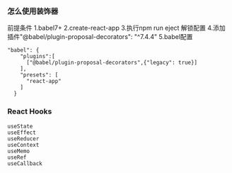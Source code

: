 ### 怎么使用装饰器
前提条件
1.babel7+
2.create-react-app
3.执行npm run eject 解锁配置
4.添加插件"@babel/plugin-proposal-decorators": "^7.4.4"
5.babel配置
````
"babel": {
    "plugins":[
      ["@babel/plugin-proposal-decorators",{"legacy": true}]
    ],
    "presets": [
      "react-app"
    ]
  }
````

### React Hooks
```
useState
useEffect
useReducer
useContext
useMemo
useRef
useCallback
```
